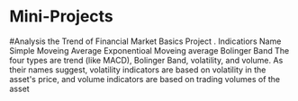 # Mini-Projects 
#Analysis the Trend of Financial Market Basics Project .
Indicatiors Name
Simple Moveing Average
Exponentioal Moveing average
Bolinger Band
The four types are trend (like MACD), Bolinger Band, volatility, and volume. As their names suggest, volatility indicators are based on volatility in the asset's price, and volume indicators are based on trading volumes of the asset

